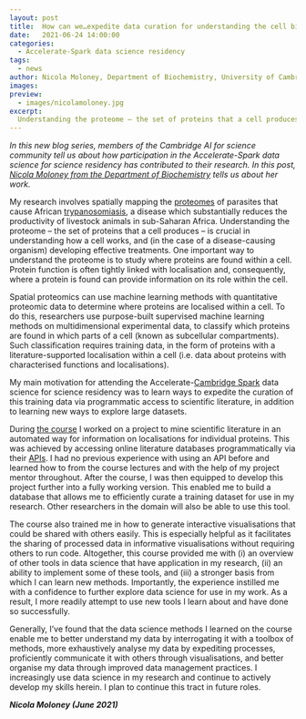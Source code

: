 ```yaml
---
layout: post
title:  How can we…expedite data curation for understanding the cell biology of parasites?
date:   2021-06-24 14:00:00
categories:
  - Accelerate-Spark data science residency
tags:
  - news
author: Nicola Moloney, Department of Biochemistry, University of Cambridge
images:
preview:
  - images/nicolamoloney.jpg
excerpt:
  Understanding the proteome – the set of proteins that a cell produces – is crucial in understanding how a cell works, and (in the case of a disease-causing organism) developing effective treatments. One important way to understand the proteome is to study where proteins are found within a cell - known as spatial proteomics. Spatial proteomics can use machine learning methods with quantitative proteomic data to determine where proteins are localised within a cell.
---
```


*In this new blog series, members of the Cambridge AI for science community tell us about how participation in the Accelerate-Spark data science for science residency has contributed to their research. In this post, [Nicola Moloney from the Department of Biochemistry](https://www.bioc.cam.ac.uk/directory/ms-nicola-moloney) tells us about her work.*

My research involves spatially mapping the [proteomes](https://en.wikipedia.org/wiki/Proteome) of parasites that cause African [trypanosomiasis](https://en.wikipedia.org/wiki/Trypanosomiasis), a disease which substantially reduces the productivity of livestock animals in sub-Saharan Africa. Understanding the proteome – the set of proteins that a cell produces – is crucial in understanding how a cell works, and (in the case of a disease-causing organism) developing effective treatments. One important way to understand the proteome is to study where proteins are found within a cell. Protein function is often tightly linked with localisation and, consequently, where a protein is found can provide information on its role within the cell.

Spatial proteomics can use machine learning methods with quantitative proteomic data to determine where proteins are localised within a cell. To do this, researchers use purpose-built supervised machine learning methods on multidimensional experimental data, to classify which proteins are found in which parts of a cell (known as subcellular compartments). Such classification requires training data, in the form of proteins with a literature-supported localisation within a cell (i.e. data about proteins with characterised functions and localisations). 

My main motivation for attending the Accelerate-[Cambridge Spark](https://cambridgespark.com) data science for science residency was to learn ways to expedite the curation of this training data via programmatic access to scientific literature, in addition to learning new ways to explore large datasets.

During [the course](https://www.cst.cam.ac.uk/news/july-data-science-residency-applications-open) I worked on a project to mine scientific literature in an automated way for information on localisations for individual proteins. This was achieved by accessing online literature databases programmatically via their [APIs](https://en.wikipedia.org/wiki/API). I had no previous experience with using an API before and learned how to from the course lectures and with the help of my project mentor throughout. After the course, I was then equipped to develop this project further into a fully working version. This enabled me to build a database that allows me to efficiently curate a training dataset for use in my research. Other researchers in the domain will also be able to use this tool.

The course also trained me in how to generate interactive visualisations that could be shared with others easily. This is especially helpful as it facilitates the sharing of processed data in informative visualisations without requiring others to run code. Altogether, this course provided me with (i) an overview of other tools in data science that have application in my research, (ii) an ability to implement some of these tools, and (iii) a stronger basis from which I can learn new methods. Importantly, the experience instilled me with a confidence to further explore data science for use in my work. As a result, I more readily attempt to use new tools I learn about and have done so successfully.

Generally, I’ve found that the data science methods I learned on the course enable me to better understand my data by interrogating it with a toolbox of methods, more exhaustively analyse my data by expediting processes, proficiently communicate it with others through visualisations, and better organise my data through improved data management practices. I increasingly use data science in my research and continue to actively develop my skills herein. I plan to continue this tract in future roles.

***Nicola Moloney (June 2021)***
